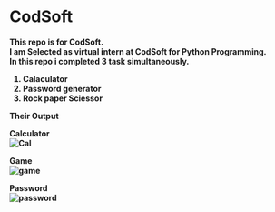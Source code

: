 # CodSoft<br>
<b>This repo is for CodSoft.<br>
I am Selected as virtual intern at CodSoft for Python Programming.<br>
In this repo i completed 3 task simultaneously.<br>
1. Calaculator<br>
2. Password generator<br>
3. Rock paper Sciessor<br>

Their Output<br>

Calculator<br>
![Cal](https://github.com/user-attachments/assets/3ccea735-3027-49b7-a24a-aedfd87fa0b3)<br>

Game<br>
![game](https://github.com/user-attachments/assets/a1781c81-c85c-4c84-b93f-07dbee5da9ec)<br>

Password<br>
![password](https://github.com/user-attachments/assets/a79c9666-f8b9-4207-9ad6-1dd7163283ec)<br>
</b>
